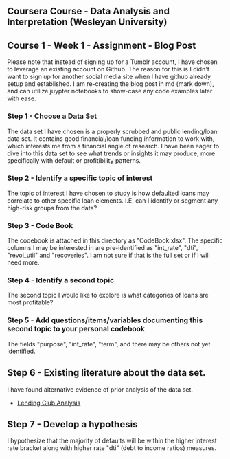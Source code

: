 ## Coursera Course - Data Analysis and Interpretation (Wesleyan University)
## Course 1 - Week 1 - Assignment - Blog Post
Please note that instead of signing up for a Tumblr account, I have chosen to leverage an existing account on Github.  The reason for this is I didn't want to sign up for another social media site  when I have github already setup and established.  I am re-creating the blog post in md (mark down), and can utilize juypter notebooks to show-case any code examples later with ease.


### Step 1 - Choose a Data Set
The data set I have chosen is a properly scrubbed and public lending/loan data set.  It contains good financial/loan funding information to work with, which interests me from a financial angle of research.  I have been eager to dive into this data set to see what trends or insights it may produce, more specifically with default or profitibility patterns.

### Step 2 - Identify a specific topic of interest
The topic of interest I have chosen to study is how defaulted loans may correlate to other specific loan elements. I.E. can I identify or segment any high-risk groups from the data?

### Step 3 - Code Book
The codebook is attached in this directory as "CodeBook.xlsx".  The specific columns I may be interested in are pre-identified as "int_rate", "dti", "revol_util" and "recoveries".  I am not sure if that is the full set or if I will need more.

### Step 4 - Identify a second topic
The second topic I would like to explore is what categories of loans are most profitable?

### Step 5 - Add questions/items/variables documenting this second topic to your personal codebook
The fields "purpose", "int_rate", "term", and there may be others not yet identified.


## Step 6 - Existing literature about the data set.
I have found alternative evidence of prior analysis of the data set.
- [Lending Club Analysis](http://www.datasciencecentral.com/profiles/blogs/analysis-of-lending-club-s-data)

## Step 7 - Develop a hypothesis
I hypothesize that the majority of defaults will be within the higher interest rate bracket along with higher rate "dti" (debt to income ratios) measures.
